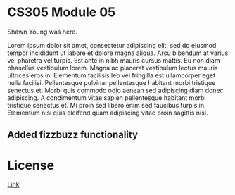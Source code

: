 # CS305 Module 05

Shawn Young was here.

Lorem ipsum dolor sit amet, consectetur adipiscing elit, sed do eiusmod tempor incididunt ut labore et dolore magna aliqua. Arcu bibendum at varius vel pharetra vel turpis. Est ante in nibh mauris cursus mattis. Eu non diam phasellus vestibulum lorem. Magna ac placerat vestibulum lectus mauris ultrices eros in. Elementum facilisis leo vel fringilla est ullamcorper eget nulla facilisi. Pellentesque pulvinar pellentesque habitant morbi tristique senectus et. Morbi quis commodo odio aenean sed adipiscing diam donec adipiscing. A condimentum vitae sapien pellentesque habitant morbi tristique senectus et. Mi proin sed libero enim sed faucibus turpis in. Elementum nisi quis eleifend quam adipiscing vitae proin sagittis nisl.

## Added fizzbuzz functionality
# License

[Link](LICENSE)
